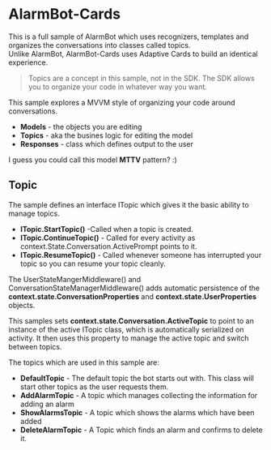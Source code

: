 ﻿# AlarmBot-Cards

This is a full sample of AlarmBot which uses recognizers, templates and organizes the conversations into classes called topics.  
Unlike AlarmBot, AlarmBot-Cards uses Adaptive Cards to build an identical experience.

> Topics are a concept in this sample, not in the SDK. The SDK allows you to organize your code in whatever way you want.

This sample explores a MVVM style of organizing your code around conversations.

* __Models__ - the objects you are editing
* __Topics__ - aka the busines logic for editing the model
* __Responses__ - class which defines output to the user

I guess you could call this model __MTTV__ pattern? :) 

## Topic

The sample defines an interface ITopic which gives it the basic ability to manage topics.  

* **ITopic.StartTopic()** -Called when a topic is created.
* **ITopic.ContinueTopic()** - Called for every activity as context.State.Conversation.ActivePrompt points to it.
* **ITopic.ResumeTopic()** - Called whenever someone has interrupted your topic so you can resume your topic cleanly. 

The UserStateMangerMiddleware() and ConversationStateManagerMiddleware() adds automatic persistence of the 
**context.state.ConversationProperties** and **context.state.UserProperties** objects.  

This samples sets **context.state.Conversation.ActiveTopic** to point to an instance of the active ITopic class,
which is automatically serialized on activity. It then uses this property to manage the active topic and switch between topics.

The topics which are used in this sample are:

* **DefaultTopic** - The default topic the bot starts out with. This class will start other topics as the user requests them.
* **AddAlarmTopic** - A topic which manages collecting the information for adding an alarm
* **ShowAlarmsTopic** - A topic which shows the alarms which have been added
* **DeleteAlarmTopic** - A Topic which finds an alarm and confirms to delete it.



